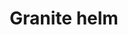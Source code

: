 ---
layout: item
title: Granite helm
item-id: 10589
datatable: true
id: 10589
name: "Granite helm"
members: true
lowalch: 18400
highalch: 27600
examine: "A stone helmet."
monsters:
  - id: 6473
    name: "Terror dog"
    members: true
    combat_level: 110
    wiki_url: "https://oldschool.runescape.wiki/w/Terror_dog#Level_110"
    drops:
      - quantity: "1"
        rarity: 0.0078125
        drop_requirements: null
  - id: 6474
    name: "Terror dog"
    members: true
    combat_level: 100
    wiki_url: "https://oldschool.runescape.wiki/w/Terror_dog#Level_100"
    drops:
      - quantity: "1"
        rarity: 0.0078125
        drop_requirements: null
---